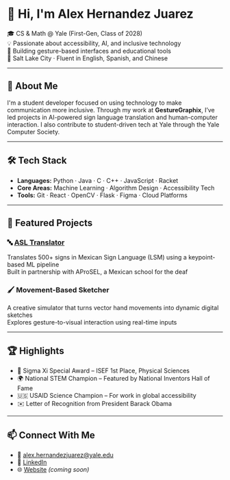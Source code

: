 # 👋 Hi, I'm Alex Hernandez Juarez

🎓 CS & Math @ Yale (First-Gen, Class of 2028)  
💡 Passionate about accessibility, AI, and inclusive technology  
🤖 Building gesture-based interfaces and educational tools  
📍 Salt Lake City · Fluent in English, Spanish, and Chinese  

---

## 💼 About Me

I'm a student developer focused on using technology to make communication more inclusive. Through my work at **GestureGraphix**, I’ve led projects in AI-powered sign language translation and human-computer interaction. I also contribute to student-driven tech at Yale through the Yale Computer Society.

---

## 🛠 Tech Stack

- **Languages:** Python · Java · C · C++ · JavaScript · Racket  
- **Core Areas:** Machine Learning · Algorithm Design · Accessibility Tech  
- **Tools:** Git · React · OpenCV · Flask · Figma · Cloud Platforms

---

## 🚀 Featured Projects

### 🔤 [ASL Translator](https://github.com/GestureGraphix/asl-translator)  
Translates 500+ signs in Mexican Sign Language (LSM) using a keypoint-based ML pipeline  
Built in partnership with AProSEL, a Mexican school for the deaf

### 🖌️ Movement-Based Sketcher  
A creative simulator that turns vector hand movements into dynamic digital sketches  
Explores gesture-to-visual interaction using real-time inputs

---

## 🏆 Highlights

- 🏅 Sigma Xi Special Award – ISEF 1st Place, Physical Sciences  
- 🌍 National STEM Champion – Featured by National Inventors Hall of Fame  
- 🇺🇸 USAID Science Champion – For work in global accessibility  
- ✉️ Letter of Recognition from President Barack Obama  

---

## 📫 Connect With Me

- 📧 alex.hernandezjuarez@yale.edu  
- 🔗 [LinkedIn](https://www.linkedin.com/in/alex-hernandez-juarez-a2231b239/)  
- 🌐 [Website](https://gesturegraphix.github.io) *(coming soon)*  
